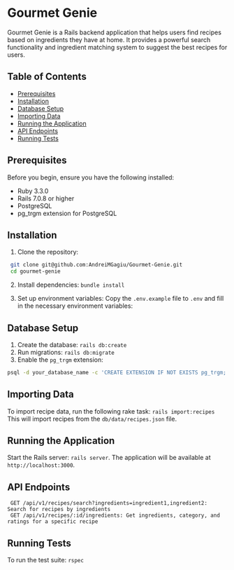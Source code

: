 # Gourmet Genie

Gourmet Genie is a Rails backend application that helps users find recipes based on ingredients they have at home. It provides a powerful search functionality and ingredient matching system to suggest the best recipes for users.

## Table of Contents

- [Prerequisites](#prerequisites)
- [Installation](#installation)
- [Database Setup](#database-setup)
- [Importing Data](#importing-data)
- [Running the Application](#running-the-application)
- [API Endpoints](#api-endpoints)
- [Running Tests](#running-tests)

## Prerequisites

Before you begin, ensure you have the following installed:

- Ruby 3.3.0
- Rails 7.0.8 or higher
- PostgreSQL
- pg_trgm extension for PostgreSQL

## Installation

1. Clone the repository:
```bash 
 git clone git@github.com:AndreiMGagiu/Gourmet-Genie.git
 cd gourmet-genie
```

2. Install dependencies: `bundle install`

3. Set up environment variables:
Copy the `.env.example` file to `.env` and fill in the necessary environment variables:

## Database Setup
1. Create the database: `rails db:create`
2. Run migrations: `rails db:migrate`
3. Enable the `pg_trgm` extension:
```bash  
psql -d your_database_name -c 'CREATE EXTENSION IF NOT EXISTS pg_trgm;'
```

## Importing Data
To import recipe data, run the following rake task: `rails import:recipes`
This will import recipes from the `db/data/recipes.json` file.

## Running the Application
Start the Rails server: 
    `rails server`. The application will be available at `http://localhost:3000`.

## API Endpoints
```base
 GET /api/v1/recipes/search?ingredients=ingredient1,ingredient2: Search for recipes by ingredients
 GET /api/v1/recipes/:id/ingredients: Get ingredients, category, and ratings for a specific recipe
```

## Running Tests
To run the test suite: `rspec`
